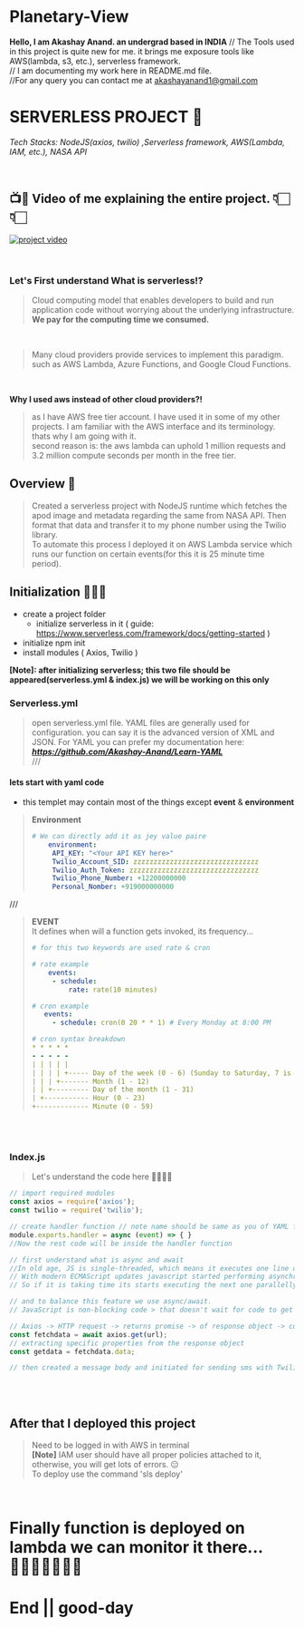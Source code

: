 # Planetary-View

**Hello, I am Akashay Anand. an undergrad based in INDIA**
// The Tools used in this project is quite new for me. it brings me exposure tools like AWS(lambda, s3, etc.), serverless framework.   
// I am documenting my work here in README.md file.  
//For any query you can contact me at akashayanand1@gmail.com


# SERVERLESS PROJECT 🥷

*Tech Stacks: NodeJS(axios, twilio) ,Serverless framework, AWS(Lambda, IAM, etc.), NASA API*

<br/>

## 📺📸 Video of me explaining the entire project. 👇🏻👇🏻  

[![project video](https://img.youtube.com/vi/_GXGRl76D00/0.jpg)](https://www.youtube.com/watch?v=_GXGRl76D00)


<br/>

### Let's First understand What is serverless⁉️
> Cloud computing model that enables developers to build and run application code without worrying about the underlying infrastructure.
> **We pay for the computing time we consumed.**
 
<br/>

> Many cloud providers provide services to implement this paradigm. such as AWS Lambda, Azure Functions, and Google Cloud Functions.
<br/>

**Why I used aws instead of other cloud providers?!**
> 
> as I have AWS free tier account. I have used it in some of my other projects. I am familiar with the AWS interface and its terminology. thats why I am going with it.  
> second reason is: the aws lambda can uphold 1 million requests and 3.2 million compute seconds per month in the free tier.  

## Overview 🤖
> Created a serverless project with NodeJS runtime which fetches the apod image and metadata regarding the same from NASA API. Then format that data and transfer it to my phone number using the Twilio library.  
> To automate this process I deployed it on AWS Lambda service which runs our function on certain events(for this it is 25 minute time period).  

## Initialization 🧑🏻‍💻

* create a project folder
  * initialize serverless in it ( guide: https://www.serverless.com/framework/docs/getting-started )
* initialize npm init
* install modules ( Axios, Twilio )


**[Note]: after initializing serverless; this two file should be appeared(serverless.yml & index.js) we will be working on this only**

### Serverless.yml
> open serverless.yml file.
> YAML files are generally used for configuration. you can say it is the advanced version of XML and JSON.
> For YAML you can prefer my documentation here: ___https://github.com/Akashay-Anand/Learn-YAML___   
///


#### lets start with yaml code

* this templet may contain most of the things except __event__ & __environment__

> **Environment**
> ``` yml
> # We can directly add it as jey value paire
>     environment:
>      API_KEY: "<Your API KEY here>"
>      Twilio_Account_SID: zzzzzzzzzzzzzzzzzzzzzzzzzzzzzzz
>      Twilio_Auth_Token: zzzzzzzzzzzzzzzzzzzzzzzzzzzzzzzz
>      Twilio_Phone_Number: +12200000000
>      Personal_Nomber: +919000000000
> ``` 
 ///

> **EVENT**  
> It defines when will a function gets invoked, its frequency...
> ``` yml
># for this two keywords are used rate & cron
>
> # rate example
>     events:
>      - schedule:
>          rate: rate(10 minutes)
>
> # cron example
>    events:
>      - schedule: cron(0 20 * * 1) # Every Monday at 8:00 PM
>
> # cron syntax breakdown
> * * * * *
> - - - - -
> | | | | |
> | | | | +----- Day of the week (0 - 6) (Sunday to Saturday, 7 is also Sunday on some systems)
> | | | +------- Month (1 - 12)
> | | +--------- Day of the month (1 - 31)
> | +----------- Hour (0 - 23)
> +------------- Minute (0 - 59)
> ```

<br/>
<br/>

### Index.js
> Let's understand the code here 🧑🏻‍💻🥷

``` javascript
// import required modules
const axios = require('axios');
const twilio = require('twilio');

// create handler function // note name should be same as you of YAML file
module.exports.handler = async (event) => { }
//Now the rest code will be inside the handler function

// first understand what is async and await
//In old age, JS is single-threaded, which means it executes one line of code at a time. (synchronous) (not prefered )(delay increased)
// With modern ECMAScript updates javascript started performing asynchronously means it doesn't wait for a code to get executed.
// So if it is taking time its starts executing the next one parallelly.

// and to balance this feature we use async/await. 
// JavaScript is non-blocking code > that doesn't wait for code to get executed and started executing the next line of code... may cause errors and delay

// Axios -> HTTP request -> returns promise -> of response object -> contains data, headers, status, config, etc.
const fetchdata = await axios.get(url);
// extracting specific properties from the response object
const getdata = fetchdata.data;

// then created a message body and initiated for sending sms with Twilio
```

<br/>
<br/>

## After that I deployed this project
> Need to be logged in with AWS in terminal   
> **[Note]** IAM user should have all proper policies attached to it, otherwise, you will get lots of errors. 😑  
> To deploy use the command 'sls deploy'    

<br/>

# Finally function is deployed on lambda we can monitor it there... 👩🏻‍🚀👩🏻‍🚀🌐
# End || good-day


